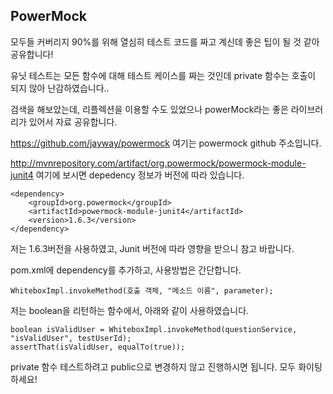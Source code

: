 ## PowerMock
모두들 커버리지 90%를 위해 열심히 테스트 코드를 짜고 계신데 좋은 팁이 될 것 같아 공유합니다!
  
  
유닛 테스트는 모든 함수에 대해 테스트 케이스를 짜는 것인데 private 함수는 호출이 되지 않아 난감하였습니다..

  
검색을 해보았는데, 리플렉션을 이용할 수도 있었으나 powerMock라는 좋은 라이브러리가 있어서 자료 공유합니다.
  
https://github.com/jayway/powermock
여기는 powermock github 주소입니다.
  
http://mvnrepository.com/artifact/org.powermock/powermock-module-junit4
여기에 보시면 depedency 정보가 버전에 따라 있습니다.
  
```
<dependency>
	<groupId>org.powermock</groupId>
	<artifactId>powermock-module-junit4</artifactId>
	<version>1.6.3</version>
</dependency>

```
저는 1.6.3버전을 사용하였고, Junit 버전에 따라 영향을 받으니 참고 바랍니다.
  
pom.xml에 dependency를 추가하고, 사용방법은 간단합니다.
  
```
WhiteboxImpl.invokeMethod(호출 객체, "메소드 이름", parameter);
```
  

저는 boolean을 리턴하는 함수에서, 아래와 같이 사용하였습니다.
```
boolean isValidUser = WhiteboxImpl.invokeMethod(questionService, "isValidUser", testUserId);
assertThat(isValidUser, equalTo(true));
```
  
private 함수 테스트하려고 public으로 변경하지 않고 진행하시면 됩니다.
모두 화이팅하세요!
